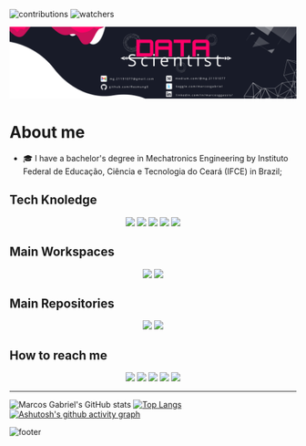 ![contributions](https://badgen.net/badge/contributions/welcome/ca115a)
![watchers](https://badgen.net/github/watchers/Resmung0/Resmung0?icon=github&color=ca115a)

![banner](https://github.com/Resmung0/Resmung0/blob/main/banner.png)

# About me

* :mortar_board: I have a bachelor's degree in Mechatronics Engineering by Instituto Federal de Educação, Ciência e Tecnologia do Ceará (IFCE) in Brazil;


## Tech Knoledge

<div align="center">
<a href="https://www.python.org/" target="_blank"><img src="https://img.shields.io/badge/Python-3776AB?style=for-the-badge&logo=python&logoColor=white&color=f20d63"></a>
<a href="https://www.arduino.cc/" target="_blank"><img src="https://img.shields.io/badge/Arduino-00979D?style=for-the-badge&logo=Arduino&logoColor=white&color=f20d63"></a>
<a href="https://www.raspberrypi.org/" target="_blank"><img src="https://img.shields.io/badge/Raspberry%20Pi-A22846?style=for-the-badge&logo=Raspberry%20Pi&logoColor=white&color=f20d63"></a> 
<a href="https://www.mysql.com/" target="_blank"><img src="https://img.shields.io/badge/MySQL-00000F?style=for-the-badge&logo=mysql&logoColor=white&color=f20d63"></a>
<a href="https://www.mongodb.com/" target="_blank"><img src="https://img.shields.io/badge/MongoDB-4EA94B?style=for-the-badge&logo=mongodb&logoColor=white&color=f20d63"></a>
</div>


## Main Workspaces

<div align="center">
<a href="https://colab.research.google.com/notebooks/intro.ipynb" target="_blank"><img src="https://img.shields.io/badge/Colab-F9AB00?style=for-the-badge&logo=googlecolab&logoColor=white&color=f20d63"></a>
<a href="https://code.visualstudio.com/" target="_blank"><img src="https://img.shields.io/badge/Visual_Studio_Code-0078D4?style=for-the-badge&logo=visual%20studio%20code&logoColor=white&color=f20d63"></a>
</div>

## Main Repositories

<div align="center">
<a href="https://github.com/Resmung0/Portfolio" target="_blank"><img src="https://github-readme-stats.vercel.app/api/pin/?username=Resmung0&repo=Portfolio&bg_color=181B28&icon_color=f20d63&text_color=ffffff&title_color=f20d63"></a>
<a href="https://github.com/Resmung0/Lucid-Volcano" target="_blank"><img src="https://github-readme-stats.vercel.app/api/pin/?username=Resmung0&repo=Lucid-Volcano&bg_color=181B28&icon_color=f20d63&text_color=ffffff&title_color=f20d63"></a>
</div>



## How to reach me

<div align="center">
<a href="mg.21191077@gmail.com" target="_blank"><img src="https://img.shields.io/badge/Gmail-D14836?style=for-the-badge&logo=gmail&logoColor=white&color=f20d63"></a>
<a href="https://www.linkedin.com/in/marcosggassis/" target="_blank"><img src="https://img.shields.io/badge/LinkedIn-0077B5?style=for-the-badge&logo=linkedin&logoColor=white&color=f20d63"></a>
<a href="https://www.kaggle.com/marcosgabriel" target="_blank"><img src="https://img.shields.io/badge/Kaggle-20BEFF?style=for-the-badge&logo=Kaggle&logoColor=white&color=f20d63"></a>
<a href="https://www.instagram.com/mrcosgabriel_/" target="_blank"><img src="https://img.shields.io/badge/Instagram-E4405F?style=for-the-badge&logo=instagram&logoColor=white&color=f20d63"></a>
<a href="https://medium.com/@mg.21191077" target="_blank"><img src="https://img.shields.io/badge/Medium-12100E?style=for-the-badge&logo=medium&logoColor=white&color=f20d63"></a>
</div>

---

![Marcos Gabriel's GitHub stats](https://github-readme-stats.vercel.app/api?username=Resmung0&bg_color=181B28&icon_color=f20d63&text_color=ffffff&title_color=f20d63&show_icons=true)
[![Top Langs](https://github-readme-stats.vercel.app/api/top-langs/?username=Resmung0&layout=compact&bg_color=181B28&title_color=f20d63&text_color=ffffff)](https://github.com/anuraghazra/github-readme-stats)
[![Ashutosh's github activity graph](https://github-readme-activity-graph.cyclic.app/graph?username=Resmung0&bg_color=181b28&color=ffffff&line=f20d63&point=ffffff&area=true&hide_border=true)](https://github.com/ashutosh00710/github-readme-activity-graph)

![footer](https://capsule-render.vercel.app/api?type=waving&color=f20d63&height=150&section=footer)
